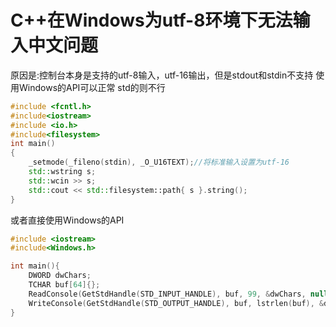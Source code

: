 # C++在Windows为utf-8环境下无法输入中文问题

原因是:控制台本身是支持的utf-8输入，utf-16输出，但是stdout和stdin不支持
	使用Windows的API可以正常
	std的则不行

```c++
#include <fcntl.h>
#include<iostream>
#include <io.h>
#include<filesystem>
int main()
{
	_setmode(_fileno(stdin), _O_U16TEXT);//将标准输入设置为utf-16
	std::wstring s;
	std::wcin >> s;
	std::cout << std::filesystem::path{ s }.string();
}
```

或者直接使用Windows的API
```C++
#include <iostream>
#include<Windows.h>

int main(){
    DWORD dwChars;
    TCHAR buf[64]{};
    ReadConsole(GetStdHandle(STD_INPUT_HANDLE), buf, 99, &dwChars, nullptr);
    WriteConsole(GetStdHandle(STD_OUTPUT_HANDLE), buf, lstrlen(buf), &dwChars, nullptr);
}
```

